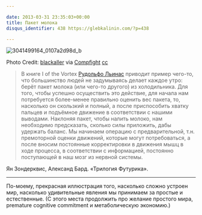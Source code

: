 ```yaml
---

date: 2013-03-31 23:35:03+00:00
title: Пакет молока
disqus_identifier: 438 https://glebkalinin.com/?p=438

---
```


![3041499164_0107a2d98d_b](https://glebkalinin.com/wp-content/uploads/2013/04/3041499164_0107a2d98d_b2-500x331.jpg)


Photo Credit: [blackaller](http://www.flickr.com/photos/75903973@N00/3041499164/) via [Compfight](http://compfight.com) [cc](http://www.flickr.com/help/general/#147)








> В книге I of the Vortex [Рудольфо Льинас](http://ru.wikipedia.org/wiki/%D0%9B%D1%8C%D0%B8%D0%BD%D0%B0%D1%81_%D0%A0%D0%B8%D0%B0%D1%81%D0%BA%D0%BE%D1%81,_%D0%A0%D1%83%D0%B4%D0%BE%D0%BB%D1%8C%D1%84%D0%BE) приводит пример чего-то, что большинство людей не задумываясь делает каждое утро: берёт пакет молока (или чего-то другого) из холодильника. Для того, чтобы успешно осуществить это действие, для начала нам потребуется более-менее правильно оценить вес пакета, то, насколько он скользкий и полный, а после приспособить хватку пальцев и подъёмное движение в соответствии с нашими выводами. Наклоняя пакет, чтобы налить молоко, нам необходимо предсказать, сколько силы приложить, дабы удержать баланс. Мы начинаем операцию с предварительной, т.н. премоторной оценки движений, которые могут потребоваться, а после вносим постоянные корректировки в движения мышц в ходе процесса, в соответствии с информацией, постоянно поступающей в наш мозг из нервной системы.





Ян Зондерквис, Александ Бард. «Трилогия Футурика».





* * *





По-моему, прекрасная иллюстрация того, насколько сложно устроен мир, насколько удивительные явления мы принимаем за простые и естественные. (С этого места продолжить про желание простого мира, premature cognitive commitment и метаболическую экономию.)
